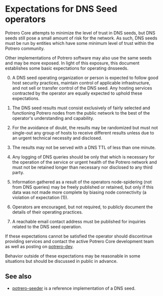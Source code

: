 Expectations for DNS Seed operators
====================================

Potrero Core attempts to minimize the level of trust in DNS seeds,
but DNS seeds still pose a small amount of risk for the network.
As such, DNS seeds must be run by entities which have some minimum
level of trust within the Potrero community.

Other implementations of Potrero software may also use the same
seeds and may be more exposed. In light of this exposure, this
document establishes some basic expectations for operating dnsseeds.

0. A DNS seed operating organization or person is expected to follow good
host security practices, maintain control of applicable infrastructure,
and not sell or transfer control of the DNS seed. Any hosting services
contracted by the operator are equally expected to uphold these expectations.

1. The DNS seed results must consist exclusively of fairly selected and
functioning Potrero nodes from the public network to the best of the
operator's understanding and capability.

2. For the avoidance of doubt, the results may be randomized but must not
single-out any group of hosts to receive different results unless due to an
urgent technical necessity and disclosed.

3. The results may not be served with a DNS TTL of less than one minute.

4. Any logging of DNS queries should be only that which is necessary
for the operation of the service or urgent health of the Potrero
network and must not be retained longer than necessary nor disclosed
to any third party.

5. Information gathered as a result of the operators node-spidering
(not from DNS queries) may be freely published or retained, but only
if this data was not made more complete by biasing node connectivity
(a violation of expectation (1)).

6. Operators are encouraged, but not required, to publicly document the
details of their operating practices.

7. A reachable email contact address must be published for inquiries
related to the DNS seed operation.

If these expectations cannot be satisfied the operator should
discontinue providing services and contact the active Potrero
Core development team as well as posting on
[potrero-dev](https://groups.google.com/forum/#!forum/potrero-dev).

Behavior outside of these expectations may be reasonable in some
situations but should be discussed in public in advance.

See also
----------
- [potrero-seeder](https://github.com/pooler/potrero-seeder) is a reference implementation of a DNS seed.
